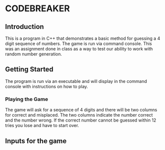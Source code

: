 # CODEBREAKER
## Introduction
This is a program in C++ that demonstrates a basic method for guessing a 4 digit sequence of numbers. 
The game is run via command console. This was an assignment done in class as a way to test our ability to work with random 
number generation.
## Getting Started
The program is run via an executable and will display in the command console with instructions on how to play. 
### Playing the Game
The game will ask for a sequence of 4 digits and there will be two columns for correct and misplaced. The two columns indicate the number correct and the number wrong. If the correct number cannot be guessed within 12 tries you lose and have to start over.
## Inputs for the game

